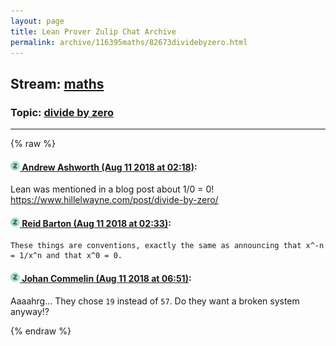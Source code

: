 ```yaml
---
layout: page
title: Lean Prover Zulip Chat Archive 
permalink: archive/116395maths/82673dividebyzero.html
---
```


## Stream: [maths](index.html)
### Topic: [divide by zero](82673dividebyzero.html)

---


{% raw %}
#### [![Click to go to Zulip](../../assets/img/zulip2.png) Andrew Ashworth (Aug 11 2018 at 02:18)](https://leanprover.zulipchat.com/#narrow/stream/116395-maths/topic/divide%20by%20zero/near/131929327):
Lean was mentioned in a blog post about 1/0 = 0! https://www.hillelwayne.com/post/divide-by-zero/

#### [![Click to go to Zulip](../../assets/img/zulip2.png) Reid Barton (Aug 11 2018 at 02:33)](https://leanprover.zulipchat.com/#narrow/stream/116395-maths/topic/divide%20by%20zero/near/131929837):
```quote
These things are conventions, exactly the same as announcing that x^-n = 1/x^n and that x^0 = 0.
```

#### [![Click to go to Zulip](../../assets/img/zulip2.png) Johan Commelin (Aug 11 2018 at 06:51)](https://leanprover.zulipchat.com/#narrow/stream/116395-maths/topic/divide%20by%20zero/near/131938204):
Aaaahrg... They chose `19` instead of `57`. Do they want a broken system anyway!?


{% endraw %}
